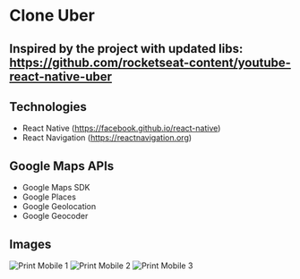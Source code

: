 # Clone Uber

## Inspired by the project with updated libs: https://github.com/rocketseat-content/youtube-react-native-uber

## Technologies

- React Native (https://facebook.github.io/react-native)
- React Navigation (https://reactnavigation.org)

## Google Maps APIs

- Google Maps SDK
- Google Places
- Google Geolocation
- Google Geocoder

## Images

![Print Mobile 1](assets/img/prints/1.jpg)
![Print Mobile 2](assets/img/prints/2.jpg)
![Print Mobile 3](assets/img/prints/3.jpg)
